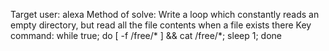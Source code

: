 Target user: alexa
Method of solve: Write a loop which constantly reads an empty directory, but read all the file contents when a file exists there
Key command:
while true; do [ -f /free/* ] && cat /free/*; sleep 1; done
